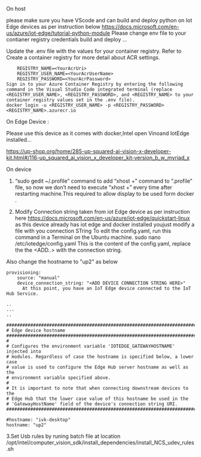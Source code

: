 On host 

  please make sure you have VScode and can build and deploy python on Iot Edge devices as per instruction below
    https://docs.microsoft.com/en-us/azure/iot-edge/tutorial-python-module
  Please change env file to your contianer registry credentials build and deploy ...
  
  Update the .env file with the values for your container registry. Refer to Create a container registry for more detail about ACR  settings.
  
        REGISTRY_NAME=<YourAcrUri>
        REGISTRY_USER_NAME=<YourAcrUserName>
        REGISTRY_PASSWORD=<YourAcrPassword>
    Sign in to your Azure Container Registry by entering the following command in the Visual Studio Code integrated terminal (replace <REGISTRY_USER_NAME>, <REGISTRY_PASSWORD>, and <REGISTRY_NAME> to your container registry values set in the .env file).
    docker login -u <REGISTRY_USER_NAME> -p <REGISTRY_PASSWORD> <REGISTRY_NAME>.azurecr.io

On Edge Device :

  Please use this device as it comes with docker,Intel open Vinoand IotEdge installed...

  https://up-shop.org/home/285-up-squared-ai-vision-x-developer-kit.html#/116-up_squared_ai_vision_x_developer_kit-version_b_w_myriad_x


  On device

  1. “sudo gedit ~/.profile”  command to add “xhost +” command to “.profile” file, so now we don’t need to execute “xhost +” every time after restarting machine.This required to allow display to be used form docker .

  2. Modify Connection string taken from iot Edge device as per instruction here https://docs.microsoft.com/en-us/azure/iot-edge/quickstart-linux as this device already has iot edge and docker installed youjust modify a file with you connection STring 
    To edit the config.yaml, run this command in a Terminal on the Ubuntu machine.
      sudo nano /etc/iotedge/config.yaml
    This is the content of the config.yaml, replace the the <ADD..> with the connection string.
    
   Also change the hostname to "up2" as below 
   
    provisioning:
        source: "manual"
        device_connection_string: "<ADD DEVICE CONNECTION STRING HERE>"
          At this point, you have an IoT Edge device connected to the IoT Hub Service.
          
    ..
    ...
    ..
    
    ###############################################################################
    # Edge device hostname
    ###############################################################################
    #
    # Configures the environment variable 'IOTEDGE_GATEWAYHOSTNAME' injected into
    # modules. Regardless of case the hostname is specified below, a lower case
    # value is used to configure the Edge Hub server hostname as well as the
    # environment variable specified above.
    #
    # It is important to note that when connecting downstream devices to the
    # Edge Hub that the lower case value of this hostname be used in the
    # 'GatewayHostName' field of the device's connection string URI.
    ###############################################################################

    #hostname: "ivk-desktop"
    hostname: "up2"

  3.Set Usb rules by runing batch file at location 
    /opt/intel/computer_vision_sdk/install_dependencies/install_NCS_udev_rules.sh




